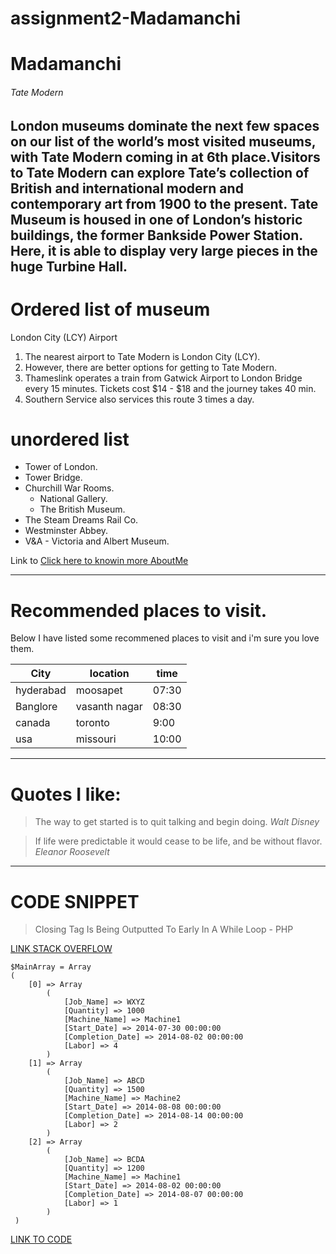# assignment2-Madamanchi

# Madamanchi
###### Tate Modern
**London museums** dominate the next few spaces on our list of the world’s most visited museums, with **Tate Modern** coming in at 6th place.Visitors to Tate Modern can explore Tate’s collection of British and international modern and contemporary art from 1900 to the present. Tate Museum is housed in one of London’s historic buildings, the former Bankside Power Station. Here, it is able to display very large pieces in the huge Turbine Hall.
---

# Ordered list of museum
London City (LCY) Airport
1. The nearest airport to Tate Modern is London City (LCY). 
2. However, there are better options for getting to Tate Modern. 
3. Thameslink operates a train from Gatwick Airport to London Bridge every 15 minutes. Tickets cost $14 - $18 and the journey takes 40 min. 
4. Southern Service also services this route 3 times a day.

# unordered list
* Tower of London.
* Tower Bridge.
* Churchill War Rooms.
  * National Gallery.
  * The British Museum.
* The Steam Dreams Rail Co.
* Westminster Abbey.
* V&A - Victoria and Albert Museum.

Link to [Click here to knowin more AboutMe](AboutMe.md)

---
# Recommended places to visit.

 Below I have listed some recommened places to visit and i'm sure you love them.

  | City | location| time |
  |------|---------|------|
  | hyderabad | moosapet | 07:30|
  | Banglore | vasanth nagar | 08:30|
  | canada | toronto | 9:00|
  | usa | missouri | 10:00|


---
# Quotes I like:
 > The way to get started is to quit talking and begin doing.
   *Walt Disney*

 > If life were predictable it would cease to be life, and be without flavor.
   *Eleanor Roosevelt*

---

# CODE SNIPPET

> Closing Tag Is Being Outputted To Early In A While Loop - PHP

[LINK STACK OVERFLOW](https://stackoverflow.com/questions/73642521/create-a-new-array-based-on-values-in-original-array-using-php)

```
$MainArray = Array
(
    [0] => Array
        (
            [Job_Name] => WXYZ
            [Quantity] => 1000
            [Machine_Name] => Machine1
            [Start_Date] => 2014-07-30 00:00:00
            [Completion_Date] => 2014-08-02 00:00:00
            [Labor] => 4
        )
    [1] => Array
        (
            [Job_Name] => ABCD
            [Quantity] => 1500
            [Machine_Name] => Machine2
            [Start_Date] => 2014-08-08 00:00:00
            [Completion_Date] => 2014-08-14 00:00:00
            [Labor] => 2
        )
    [2] => Array
        (
            [Job_Name] => BCDA
            [Quantity] => 1200
            [Machine_Name] => Machine1
            [Start_Date] => 2014-08-02 00:00:00
            [Completion_Date] => 2014-08-07 00:00:00
            [Labor] => 1
        )
 )
```

[LINK TO CODE](https://css-tricks.com/snippets/php/post-validation-loop/#aa-notes-about-code)
